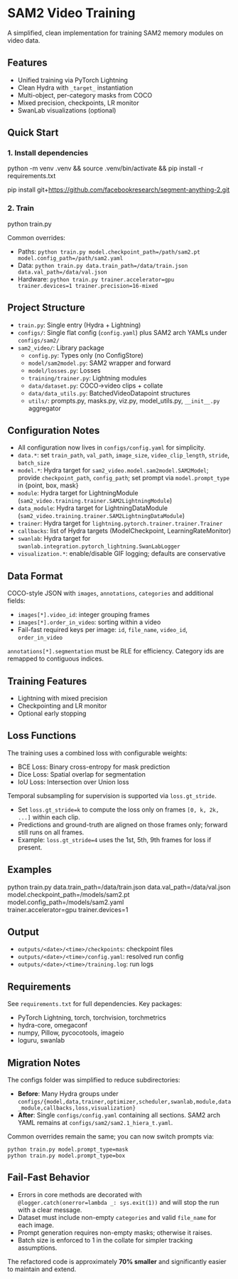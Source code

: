 # SAM2 Video Training

A simplified, clean implementation for training SAM2 memory modules on video data.

## Features

- Unified training via PyTorch Lightning
- Clean Hydra with `_target_` instantiation
- Multi-object, per-category masks from COCO
- Mixed precision, checkpoints, LR monitor
- SwanLab visualizations (optional)

## Quick Start

### 1. Install dependencies

python -m venv .venv && source .venv/bin/activate && pip install -r requirements.txt

pip install git+https://github.com/facebookresearch/segment-anything-2.git

### 2. Train

python train.py

Common overrides:

- Paths: `python train.py model.checkpoint_path=/path/sam2.pt model.config_path=/path/sam2.yaml`
- Data: `python train.py data.train_path=/data/train.json data.val_path=/data/val.json`
- Hardware: `python train.py trainer.accelerator=gpu trainer.devices=1 trainer.precision=16-mixed`

## Project Structure

- `train.py`: Single entry (Hydra + Lightning)
- `configs/`: Single flat config (`config.yaml`) plus SAM2 arch YAMLs under `configs/sam2/`
- `sam2_video/`: Library package
  - `config.py`: Types only (no ConfigStore)
  - `model/sam2model.py`: SAM2 wrapper and forward
  - `model/losses.py`: Losses
  - `training/trainer.py`: Lightning modules
  - `data/dataset.py`: COCO→video clips + collate
  - `data/data_utils.py`: BatchedVideoDatapoint structures
  - `utils/`: prompts.py, masks.py, viz.py, model_utils.py, `__init__.py` aggregator

## Configuration Notes

- All configuration now lives in `configs/config.yaml` for simplicity.
- `data.*`: set `train_path`, `val_path`, `image_size`, `video_clip_length`, `stride`, `batch_size`
- `model.*`: Hydra target for `sam2_video.model.sam2model.SAM2Model`; provide `checkpoint_path`, `config_path`; set prompt via `model.prompt_type` in {point, box, mask}
- `module`: Hydra target for LightningModule (`sam2_video.training.trainer.SAM2LightningModule`)
- `data_module`: Hydra target for LightningDataModule (`sam2_video.training.trainer.SAM2LightningDataModule`)
- `trainer`: Hydra target for `lightning.pytorch.trainer.trainer.Trainer`
- `callbacks`: list of Hydra targets (ModelCheckpoint, LearningRateMonitor)
- `swanlab`: Hydra target for `swanlab.integration.pytorch_lightning.SwanLabLogger`
- `visualization.*`: enable/disable GIF logging; defaults are conservative

## Data Format

COCO-style JSON with `images`, `annotations`, `categories` and additional fields:

- `images[*].video_id`: integer grouping frames
- `images[*].order_in_video`: sorting within a video
 - Fail-fast required keys per image: `id`, `file_name`, `video_id`, `order_in_video`

`annotations[*].segmentation` must be RLE for efficiency. Category ids are remapped to contiguous indices.

## Training Features

- Lightning with mixed precision
- Checkpointing and LR monitor
- Optional early stopping

## Loss Functions

The training uses a combined loss with configurable weights:
- BCE Loss: Binary cross-entropy for mask prediction
- Dice Loss: Spatial overlap for segmentation
- IoU Loss: Intersection over Union loss

Temporal subsampling for supervision is supported via `loss.gt_stride`.

- Set `loss.gt_stride=k` to compute the loss only on frames `[0, k, 2k, ...]` within each clip.
- Predictions and ground-truth are aligned on those frames only; forward still runs on all frames.
- Example: `loss.gt_stride=4` uses the 1st, 5th, 9th frames for loss if present.

## Examples

python train.py data.train_path=/data/train.json data.val_path=/data/val.json \
  model.checkpoint_path=/models/sam2.pt model.config_path=/models/sam2.yaml \
  trainer.accelerator=gpu trainer.devices=1

## Output

- `outputs/<date>/<time>/checkpoints`: checkpoint files
- `outputs/<date>/<time>/config.yaml`: resolved run config
- `outputs/<date>/<time>/training.log`: run logs

## Requirements

See `requirements.txt` for full dependencies. Key packages:
- PyTorch Lightning, torch, torchvision, torchmetrics
- hydra-core, omegaconf
- numpy, Pillow, pycocotools, imageio
- loguru, swanlab

## Migration Notes

The configs folder was simplified to reduce subdirectories:

- **Before**: Many Hydra groups under `configs/{model,data,trainer,optimizer,scheduler,swanlab,module,data_module,callbacks,loss,visualization}`
- **After**: Single `configs/config.yaml` containing all sections. SAM2 arch YAML remains at `configs/sam2/sam2.1_hiera_t.yaml`.

Common overrides remain the same; you can now switch prompts via:

```
python train.py model.prompt_type=mask
python train.py model.prompt_type=box
```

## Fail-Fast Behavior

- Errors in core methods are decorated with `@logger.catch(onerror=lambda _: sys.exit(1))` and will stop the run with a clear message.
- Dataset must include non-empty `categories` and valid `file_name` for each image.
- Prompt generation requires non-empty masks; otherwise it raises.
- Batch size is enforced to 1 in the collate for simpler tracking assumptions.

The refactored code is approximately **70% smaller** and significantly easier to maintain and extend.
